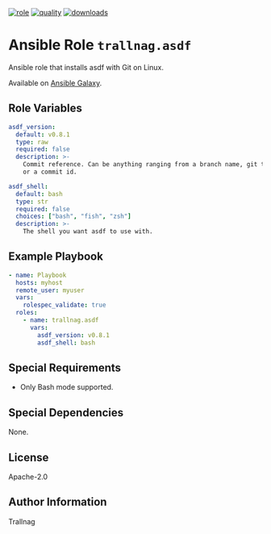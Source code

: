 [![role](https://img.shields.io/ansible/role/55772)](https://galaxy.ansible.com/trallnag/asdf)
[![quality](https://img.shields.io/ansible/quality/55772)](https://galaxy.ansible.com/trallnag/asdf)
[![downloads](https://img.shields.io/ansible/role/d/55772?label=downloads)](https://galaxy.ansible.com/trallnag/asdf)

# Ansible Role `trallnag.asdf`

Ansible role that installs asdf with Git on Linux.

[asdf]: https://github.com/asdf-vm/asdf

Available on [Ansible Galaxy](https://galaxy.ansible.com/trallnag/asdf).

## Role Variables

```yaml
asdf_version:
  default: v0.8.1
  type: raw
  required: false
  description: >-
    Commit reference. Can be anything ranging from a branch name, git tag,
    or a commit id.

asdf_shell:
  default: bash
  type: str
  required: false
  choices: ["bash", "fish", "zsh"]
  description: >-
    The shell you want asdf to use with.
```

## Example Playbook

```yaml
- name: Playbook
  hosts: myhost
  remote_user: myuser
  vars:
    rolespec_validate: true
  roles:
    - name: trallnag.asdf
      vars:
        asdf_version: v0.8.1
        asdf_shell: bash
```

## Special Requirements

* Only Bash mode supported.

## Special Dependencies

None.

## License

Apache-2.0

## Author Information

Trallnag
